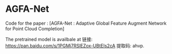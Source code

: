 # AGFA-Net
Code for the paper : [AGFA-Net : Adaptive Global Feature Augment Network for Point Cloud Completion]

The pretrained model is availbale at 链接: https://pan.baidu.com/s/1PGMj7RSlEZox-UBtEIs2cA 提取码: ahvp.
